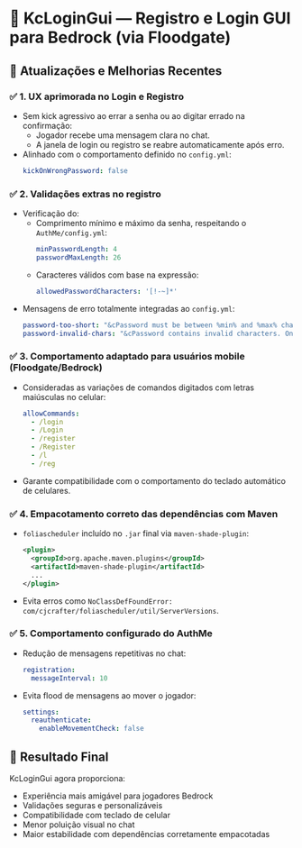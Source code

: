 # 📘 KcLoginGui — Registro e Login GUI para Bedrock (via Floodgate)

## 🔄 Atualizações e Melhorias Recentes

### ✅ 1. UX aprimorada no Login e Registro
- Sem kick agressivo ao errar a senha ou ao digitar errado na confirmação:
  - Jogador recebe uma mensagem clara no chat.
  - A janela de login ou registro se reabre automaticamente após erro.
- Alinhado com o comportamento definido no `config.yml`:
  ```yaml
  kickOnWrongPassword: false
  ```

### ✅ 2. Validações extras no registro
- Verificação do:
  - Comprimento mínimo e máximo da senha, respeitando o `AuthMe/config.yml`:
    ```yaml
    minPasswordLength: 4
    passwordMaxLength: 26
    ```
  - Caracteres válidos com base na expressão:
    ```yaml
    allowedPasswordCharacters: '[!-~]*'
    ```
- Mensagens de erro totalmente integradas ao `config.yml`:
  ```yaml
  password-too-short: "&cPassword must be between %min% and %max% characters."
  password-invalid-chars: "&cPassword contains invalid characters. Only ASCII printable characters are allowed."
  ```

### ✅ 3. Comportamento adaptado para usuários mobile (Floodgate/Bedrock)
- Consideradas as variações de comandos digitados com letras maiúsculas no celular:
  ```yaml
  allowCommands:
    - /login
    - /Login
    - /register
    - /Register
    - /l
    - /reg
  ```
- Garante compatibilidade com o comportamento do teclado automático de celulares.

### ✅ 4. Empacotamento correto das dependências com Maven
- `foliascheduler` incluído no `.jar` final via `maven-shade-plugin`:
  ```xml
  <plugin>
    <groupId>org.apache.maven.plugins</groupId>
    <artifactId>maven-shade-plugin</artifactId>
    ...
  </plugin>
  ```
- Evita erros como `NoClassDefFoundError: com/cjcrafter/foliascheduler/util/ServerVersions`.

### ✅ 5. Comportamento configurado do AuthMe
- Redução de mensagens repetitivas no chat:
  ```yaml
  registration:
    messageInterval: 10
  ```
- Evita flood de mensagens ao mover o jogador:
  ```yaml
  settings:
    reauthenticate:
      enableMovementCheck: false
  ```

## 📌 Resultado Final
KcLoginGui agora proporciona:
- Experiência mais amigável para jogadores Bedrock
- Validações seguras e personalizáveis
- Compatibilidade com teclado de celular
- Menor poluição visual no chat
- Maior estabilidade com dependências corretamente empacotadas